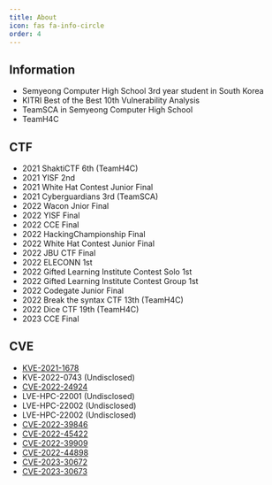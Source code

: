 ```yaml
---
title: About
icon: fas fa-info-circle
order: 4
---
```



## Information
- Semyeong Computer High School 3rd year student in South Korea
- KITRI Best of the Best 10th Vulnerability Analysis
- TeamSCA in Semyeong Computer High School
- TeamH4C

## CTF
- 2021 ShaktiCTF 6th (TeamH4C)
- 2021 YISF 2nd
- 2021 White Hat Contest Junior Final
- 2021 Cyberguardians 3rd (TeamSCA)
- 2022 Wacon Jnior Final
- 2022 YISF Final
- 2022 CCE Final
- 2022 HackingChampionship Final
- 2022 White Hat Contest Junior Final
- 2022 JBU CTF Final
- 2022 ELECONN 1st
- 2022 Gifted Learning Institute Contest Solo 1st
- 2022 Gifted Learning Institute Contest Group 1st
- 2022 Codegate Junior Final
- 2022 Break the syntax CTF 13th (TeamH4C)
- 2022 Dice CTF 19th (TeamH4C)
- 2023 CCE Final

## CVE
- [KVE-2021-1678](https://m.estsoft.ai/pr-center/product-news/1934)
- KVE-2022-0743 (Undisclosed)
- [CVE-2022-24924](https://heegong.github.io/posts/CVE-2022-24924-Improper-access-control-vulnerability-in-LiveWallpaperService/)
- LVE-HPC-22001 (Undisclosed)
- LVE-HPC-22002 (Undisclosed)
- LVE-HPC-22002 (Undisclosed)
- [CVE-2022-39846](https://heegong.github.io/posts/CVE-2022-39846-DLL-hijacking-vulnerability-in-Smart-Switch-PC/)
- [CVE-2022-45422](https://heegong.github.io/posts/CVE-2022-45422-LG-Smart-Share-Local-Privilege-Escalation-Vulnerability/)
- [CVE-2022-39909](https://heegong.github.io/posts/CVE-2022-39909-Insufficient-verification-of-data-authenticity-vulnerability-in-Samsung-Gear-IconX-PC-Manager/)
- [CVE-2022-44898](https://heegong.github.io/posts/ASUS-AuraSync-Kernel-Stack-Based-Buffer-Overflow-Local-Privilege-Escalation/)
- [CVE-2023-30672](https://heegong.github.io/posts/CVE-2023-30672-Improper-privilege-management-vulnerability-in-Samsung-Smart-Switch-for-Windows-Installer/)
- [CVE-2023-30673](https://heegong.github.io/posts/CVE-2023-30673-Possible-to-delete-arbitrary-directory-vulnerability-in-Smart-Switch-PC/)